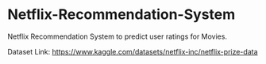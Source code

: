 # Netflix-Recommendation-System
Netflix Recommendation System to predict user ratings for Movies.

Dataset Link: https://www.kaggle.com/datasets/netflix-inc/netflix-prize-data
